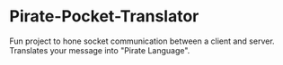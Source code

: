 # Pirate-Pocket-Translator
Fun project to hone socket communication between a client and server. Translates your message into "Pirate Language".

